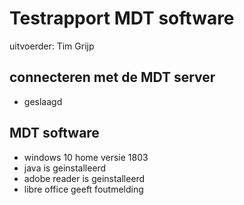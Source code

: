 # Testrapport MDT software

uitvoerder: Tim Grijp

## connecteren met de MDT server 
* geslaagd

## MDT software
* windows 10 home versie 1803
* java is geinstalleerd
* adobe reader is geinstalleerd
* libre office geeft foutmelding

